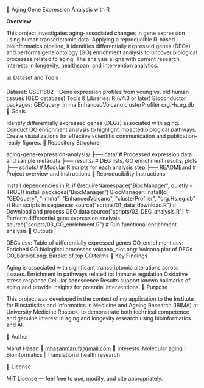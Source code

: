🧬 Aging Gene Expression Analysis with R

**Overview**

This project investigates aging-associated changes in gene expression using human transcriptomic data. Applying a reproducible R-based bioinformatics pipeline, it identifies differentially expressed genes (DEGs) and performs gene ontology (GO) enrichment analysis to uncover biological processes related to aging. The analysis aligns with current research interests in longevity, healthspan, and intervention analytics.

📊 Dataset and Tools

Dataset: GSE11882 – Gene expression profiles from young vs. old human tissues (GEO database)
Tools & Libraries:
R (v4.3 or later)
Bioconductor packages:
GEOquery
limma
EnhancedVolcano
clusterProfiler
org.Hs.eg.db
🎯 Goals

Identify differentially expressed genes (DEGs) associated with aging.
Conduct GO enrichment analysis to highlight impacted biological pathways.
Create visualizations for effective scientific communication and publication-ready figures.
📁 Repository Structure

aging-gene-expression-analysis/
├── data/             # Processed expression data and sample metadata
├── results/          # DEG lists, GO enrichment results, plots
├── scripts/          # Modular R scripts for each analysis step
├── README.md         # Project overview and instructions
🔁 Reproducibility Instructions

Install dependencies in R:
if (!requireNamespace("BiocManager", quietly = TRUE))
    install.packages("BiocManager")
BiocManager::install(c(
  "GEOquery", "limma", "EnhancedVolcano",
  "clusterProfiler", "org.Hs.eg.db"
))
Run scripts in sequence:
source("scripts/01_data_download.R")     # Download and process GEO data
source("scripts/02_DEG_analysis.R")      # Perform differential gene expression analysis
source("scripts/03_GO_enrichment.R")     # Run functional enrichment analysis
📂 Outputs

DEGs.csv: Table of differentially expressed genes
GO_enrichment.csv: Enriched GO biological processes
volcano_plot.png: Volcano plot of DEGs
GO_barplot.png: Barplot of top GO terms
🔬 Key Findings

Aging is associated with significant transcriptomic alterations across tissues.
Enrichment in pathways related to:
Immune regulation
Oxidative stress response
Cellular senescence
Results support known hallmarks of aging and provide insights for potential interventions.
🧠 Purpose

This project was developed in the context of my application to the
Institute for Biostatistics and Informatics in Medicine and Ageing Research (IBIMA)
at University Medicine Rostock, to demonstrate both technical competence and genuine interest in aging and longevity research using bioinformatics and AI.

👤 Author

Maruf Hasan
📧 mhasanmaruf@gmail.com
🔬 Interests: Molecular aging | Bioinformatics | Translational health research

📜 License

MIT License — feel free to use, modify, and cite appropriately.
